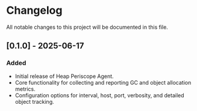 # Changelog

All notable changes to this project will be documented in this file.

## [0.1.0] - 2025-06-17

### Added
- Initial release of Heap Periscope Agent.
- Core functionality for collecting and reporting GC and object allocation metrics.
- Configuration options for interval, host, port, verbosity, and detailed object tracking.